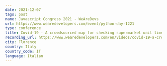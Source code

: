 ```yaml
---
date: 2021-12-07
tags: post
name: Javascript Congress 2021 - WeAreDevs
url: https://www.wearedevelopers.com/event/python-day-1221
type: conference
title: Covid-19 - A crowdsourced map for checking supermarket wait times worldwide
recording_url: https://www.wearedevelopers.com/en/videos/covid-19-a-crowdsourced-map-for-checking-supermarket-wait-times-worldwide
city: Florence
country: Italy
country_code: IT
language: Italian
---
```

